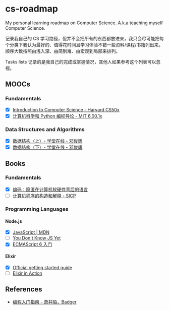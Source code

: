 # cs-roadmap

My personal learning roadmap on Computer Science. A.k.a teaching myself Computer Science.

记录我自己的 CS 学习路径，但并不会把所有的东西都放进来，我只会尽可能把每个分类下我认为最好的、值得花时间且学习体验不错一些资料/课程/书籍列出来。顺序大致按照由浅入深、由简到难、由宏观到局部来排列。

Tasks lists 记录的是我自己的完成或掌握情况，其他人如果参考这个列表可以忽视。

## MOOCs

### Fundamentals

- [x] [Introduction to Computer Science - Harvard CS50x](https://www.edx.org/course/cs50s-introduction-to-computer-science)
- [x] [计算机科学和 Python 编程导论 - MIT 6.00.1x](https://www.xuetangx.com/courses/course-v1:MITx+6_00_1x+sp/about)

### Data Structures and Algorithms

- [x] [数据结构（上）- 学堂在线 - 邓俊辉](https://next.xuetangx.com/course/THU08091000384/)
- [x] [数据结构（下）- 学堂在线 - 邓俊辉](https://next.xuetangx.com/course/THU08091002048/)

## Books

### Fundamentals

- [x] [编码：隐匿在计算机软硬件背后的语言](https://book.douban.com/subject/4822685/)
- [ ] [计算机程序的构造和解释 - SICP](https://book.douban.com/subject/1148282/)

### Programming Languages

#### Node.js

- [x] [JavaScript | MDN](https://developer.mozilla.org/zh-CN/docs/Web/JavaScript)
- [ ] [You Don't Know JS Yet](https://github.com/getify/You-Dont-Know-JS)
- [x] [ECMAScript 6 入门](http://es6.ruanyifeng.com/)

#### Elixir

- [x] [Official getting started guide](https://elixir-lang.org/getting-started/introduction.html)
- [ ] [Elixir in Action](https://book.douban.com/subject/25897187/)

## References

- [编程入门指南 - 萧井陌，Badger](https://zhuanlan.zhihu.com/p/19959253)
